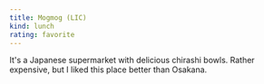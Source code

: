 ```yaml
---
title: Mogmog (LIC)
kind: lunch
rating: favorite
---
```

It's a Japanese supermarket with delicious chirashi bowls. Rather expensive, but I liked this place better than Osakana.
